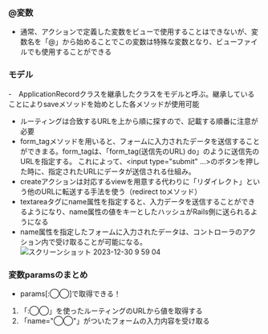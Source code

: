 ### @変数
- 通常、アクションで定義した変数をビューで使用することはできないが、変数名を「@」から始めることでこの変数は特殊な変数となり、ビューファイルでも使用することができる

### モデル
-　ApplicationRecordクラスを継承したクラスをモデルと呼ぶ。継承していることによりsaveメソッドを始めとした各メソッドが使用可能

- ルーティングは合致するURLを上から順に探すので、記載する順番に注意が必要
- form_tagメソッドを用いると、フォームに入力されたデータを送信することができまる。form_tagは、「form_tag(送信先のURL) do」のように送信先のURLを指定する。
これによって、<input type="submit" ...>のボタンを押した時に、指定されたURLにデータが送信される仕組み。
- createアクションは対応するviewを用意する代わりに「リダイレクト」という他のURLに転送する手法を使う（redirect toメソッド）
- textareaタグにname属性を指定すると、入力データを送信することができるようになり、name属性の値をキーとしたハッシュがRails側に送られるようになる
- name属性を指定したフォームに入力されたデータは、コントローラのアクション内で受け取ることが可能になる。![スクリーンショット 2023-12-30 9 59 04](https://github.com/ti-hiro/TIL/assets/154767207/25ab66de-d522-4737-9853-69623f5b83f3)
### 変数paramsのまとめ
- params[:◯◯]で取得できる！
1. 「:◯◯」を使ったルーティングのURLから値を取得する
2. 「name="◯◯"」がついたフォームの入力内容を受け取る
